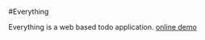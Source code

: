 #Everything

Everything is a web based todo application.
[online demo](http://thelist.sinaapp.com/)

